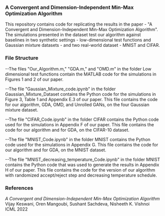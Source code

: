 ### A Convergent and Dimension-Independent Min-Max Optimization Algorithm

This repository contains code for replicating the results in the paper - "A Convergent and Dimension-Independent Min-Max Optimization Algorithm".
The simulations presented in the dataset test our algorithm against baselines in two synthetic settings - low-dimensional test functions and Gaussian mixture datasets - and two real-world dataset - MNIST and CIFAR. 

### File Structure

--The files "Our_Algorithm.m,"   "GDA.m," and "OMD.m" in the folder Low dimensional test functions contain the MATLAB code for the simulations in Figures 1 and 2 of our paper.

--The file "Gaussian_Mixture_code.ipynb" in the folder Gaussian_Mixture_Dataset contains the Python code for the simulations in Figure 3, Table 1 and Appendix E.3 of our paper. This file contains the code for our algorithm, GDA, OMD, and Unrolled GANs, on the four Gaussian mixture dataset.

--The file "CIFAR_Code.ipynb" in the folder CIFAR contains the Python code used for the simulations in Appendix F of our paper. This file contains the code for our algorithm and for GDA, on the CIFAR-10 dataset.

--The file "MNIST_Code.ipynb" in the folder MNIST contains the Python  code used for the simulations in Appendix G. This file contains the code for our algorithm and for GDA, on the MNIST dataset.

--The file "MNIST_decreasing_temperature_Code.ipynb" in the folder MNIST contains the  Python code that was used to generate the results in Appendix H of our paper. This file contains the code for the version of our algorithm with randomized accept/reject step and decreasing temperature schedule.


### References

*A Convergent and Dimension-Independent Min-Max Optimization Algorithm* <br>
Vijay Keswani, Oren Mangoubi, Sushant Sachdeva, Nisheeth K. Vishnoi <br>
ICML 2022




